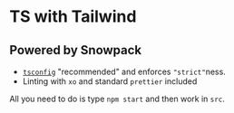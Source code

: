 # TS with Tailwind

## Powered by Snowpack

- [`tsconfig`](./tsconfig.json) "recommended" and enforces `"strict"`ness.
- Linting with `xo` and standard `prettier` included

All you need to do is type `npm start` and then work in `src`.
